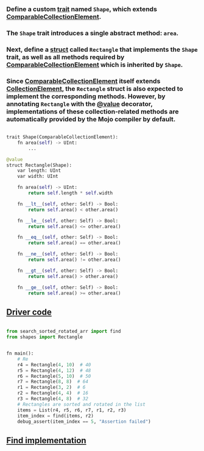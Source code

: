 ### Define a custom [trait](https://docs.modular.com/mojo/manual/traits) named `Shape`, which extends [ComparableCollectionElement](https://docs.modular.com/mojo/stdlib/builtin/value/ComparableCollectionElement). 

### The `Shape` trait introduces a single abstract method: `area`.

### Next, define a [struct](https://docs.modular.com/mojo/manual/structs) called `Rectangle` that implements the `Shape` trait, as well as all methods required by [ComparableCollectionElement](https://docs.modular.com/mojo/stdlib/builtin/value/ComparableCollectionElement) which is inherited by `Shape`.

### Since [ComparableCollectionElement](https://docs.modular.com/mojo/stdlib/builtin/value/ComparableCollectionElement) itself extends [CollectionElement](https://docs.modular.com/mojo/stdlib/builtin/value/CollectionElement), the `Rectangle` struct is also expected to implement the corresponding methods. However, by annotating `Rectangle` with the [@value](https://docs.modular.com/mojo/manual/decorators/value/) decorator, implementations of these collection-related methods are automatically provided by the Mojo compiler by default.

```python

trait Shape(ComparableCollectionElement):
    fn area(self) -> UInt:
        ...

@value
struct Rectangle(Shape):
    var length: UInt
    var width: UInt

    fn area(self) -> UInt:
        return self.length * self.width

    fn __lt__(self, other: Self) -> Bool:
        return self.area() < other.area()

    fn __le__(self, other: Self) -> Bool:
        return self.area() <= other.area()

    fn __eq__(self, other: Self) -> Bool:
        return self.area() == other.area()

    fn __ne__(self, other: Self) -> Bool:
        return self.area() != other.area()

    fn __gt__(self, other: Self) -> Bool:
        return self.area() > other.area()

    fn __ge__(self, other: Self) -> Bool:
        return self.area() >= other.area()

```
## [Driver code](https://github.com/ratulb/mojo_programming/blob/main/codes/custom_struct_compare.mojo)
```python

from search_sorted_rotated_arr import find
from shapes import Rectangle


fn main():
    # Re
    r4 = Rectangle(4, 10)  # 40
    r5 = Rectangle(4, 12)  # 48
    r6 = Rectangle(5, 10)  # 50
    r7 = Rectangle(8, 8)  # 64
    r1 = Rectangle(3, 2)  # 6
    r2 = Rectangle(4, 4)  # 16
    r3 = Rectangle(4, 8)  # 32
    # Rectangles are sorted and rotated in the list
    items = List(r4, r5, r6, r7, r1, r2, r3)
    item_index = find(items, r2)
    debug_assert(item_index == 5, "Assertion failed")

```


## [Find implementation](https://github.com/ratulb/mojo_programming/blob/main/codes/search_sorted_rotated_arr.mojo)
